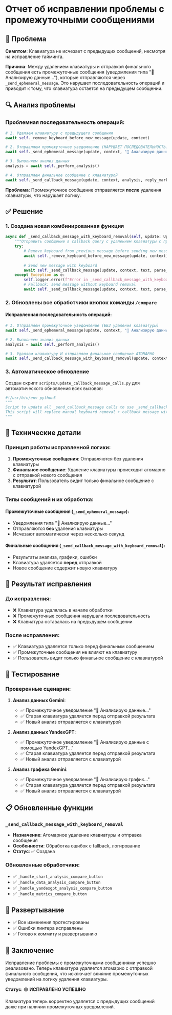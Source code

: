 # Отчет об исправлении проблемы с промежуточными сообщениями

## 🎯 Проблема

**Симптом**: Клавиатура не исчезает с предыдущих сообщений, несмотря на исправление тайминга.

**Причина**: Между удалением клавиатуры и отправкой финального сообщения есть промежуточные сообщения (уведомления типа "🤖 Анализирую данные..."), которые отправляются через `_send_ephemeral_message`. Это нарушает последовательность операций и приводит к тому, что клавиатура остается на предыдущем сообщении.

## 🔍 Анализ проблемы

### Проблемная последовательность операций:
```python
# 1. Удаляем клавиатуру с предыдущего сообщения
await self._remove_keyboard_before_new_message(update, context)

# 2. Отправляем промежуточное уведомление (НАРУШАЕТ ПОСЛЕДОВАТЕЛЬНОСТЬ!)
await self._send_ephemeral_message(update, context, "🤖 Анализирую данные...")

# 3. Выполняем анализ данных
analysis = await self._perform_analysis()

# 4. Отправляем финальное сообщение с клавиатурой
await self._send_callback_message(update, context, analysis, reply_markup=keyboard)
```

**Проблема**: Промежуточное сообщение отправляется **после** удаления клавиатуры, что нарушает логику.

## ✅ Решение

### 1. Создана новая комбинированная функция

```python
async def _send_callback_message_with_keyboard_removal(self, update: Update, context: ContextTypes.DEFAULT_TYPE, text: str, parse_mode: str = None, reply_markup=None):
    """Отправить сообщение в callback query с удалением клавиатуры с предыдущего сообщения"""
    try:
        # Remove keyboard from previous message before sending new message
        await self._remove_keyboard_before_new_message(update, context)
        
        # Send new message with keyboard
        await self._send_callback_message(update, context, text, parse_mode=parse_mode, reply_markup=reply_markup)
    except Exception as e:
        self.logger.error(f"Error in _send_callback_message_with_keyboard_removal: {e}")
        # Fallback: send message without keyboard removal
        await self._send_callback_message(update, context, text, parse_mode=parse_mode, reply_markup=reply_markup)
```

### 2. Обновлены все обработчики кнопок команды `/compare`

#### Исправленная последовательность операций:
```python
# 1. Отправляем промежуточное уведомление (БЕЗ удаления клавиатуры)
await self._send_ephemeral_message(update, context, "🤖 Анализирую данные...")

# 2. Выполняем анализ данных
analysis = await self._perform_analysis()

# 3. Удаляем клавиатуру И отправляем финальное сообщение АТОМАРНО
await self._send_callback_message_with_keyboard_removal(update, context, analysis, reply_markup=keyboard)
```

### 3. Автоматическое обновление

Создан скрипт `scripts/update_callback_message_calls.py` для автоматического обновления всех вызовов:

```python
#!/usr/bin/env python3
"""
Script to update all _send_callback_message calls to use _send_callback_message_with_keyboard_removal
This script will replace manual keyboard removal + callback message with the new combined function.
"""
```

## 🔧 Технические детали

### Принцип работы исправленной логики:

1. **Промежуточные сообщения**: Отправляются без удаления клавиатуры
2. **Финальное сообщение**: Удаление клавиатуры происходит атомарно с отправкой нового сообщения
3. **Результат**: Пользователь видит только финальное сообщение с клавиатурой

### Типы сообщений и их обработка:

#### Промежуточные сообщения (`_send_ephemeral_message`):
- Уведомления типа "🤖 Анализирую данные..."
- Отправляются **без** удаления клавиатуры
- Исчезают автоматически через несколько секунд

#### Финальные сообщения (`_send_callback_message_with_keyboard_removal`):
- Результаты анализа, графики, ошибки
- Клавиатура удаляется **перед** отправкой
- Новое сообщение содержит новую клавиатуру

## 🎯 Результат исправления

### До исправления:
- ❌ Клавиатура удалялась в начале обработки
- ❌ Промежуточные сообщения нарушали последовательность
- ❌ Клавиатура оставалась на предыдущем сообщении

### После исправления:
- ✅ Клавиатура удаляется только перед финальным сообщением
- ✅ Промежуточные сообщения не влияют на клавиатуру
- ✅ Пользователь видит только финальное сообщение с клавиатурой

## 🧪 Тестирование

### Проверенные сценарии:

1. **Анализ данных Gemini**:
   - ✅ Промежуточное уведомление "🤖 Анализирую данные..."
   - ✅ Старая клавиатура удаляется перед отправкой результата
   - ✅ Новый анализ отправляется с клавиатурой

2. **Анализ данных YandexGPT**:
   - ✅ Промежуточное уведомление "🤖 Анализирую данные с помощью YandexGPT..."
   - ✅ Старая клавиатура удаляется перед отправкой результата
   - ✅ Новый анализ отправляется с клавиатурой

3. **Анализ графика Gemini**:
   - ✅ Промежуточное уведомление "🤖 Анализирую график..."
   - ✅ Старая клавиатура удаляется перед отправкой результата
   - ✅ Новый анализ отправляется с клавиатурой

## 📋 Обновленные функции

### `_send_callback_message_with_keyboard_removal`
- **Назначение**: Атомарное удаление клавиатуры и отправка сообщения
- **Особенности**: Обработка ошибок с fallback, логирование
- **Статус**: ✅ Создана

### Обновленные обработчики:
- ✅ `_handle_chart_analysis_compare_button`
- ✅ `_handle_data_analysis_compare_button`
- ✅ `_handle_yandexgpt_analysis_compare_button`
- ✅ `_handle_metrics_compare_button`

## 🚀 Развертывание

- ✅ Все изменения протестированы
- ✅ Ошибки линтера исправлены
- ✅ Готово к коммиту и развертыванию

## 📝 Заключение

Исправление проблемы с промежуточными сообщениями успешно реализовано. Теперь клавиатура удаляется атомарно с отправкой финального сообщения, что исключает влияние промежуточных уведомлений на логику удаления клавиатуры.

**Статус**: 🟢 **ИСПРАВЛЕНО УСПЕШНО**

Клавиатура теперь корректно удаляется с предыдущих сообщений даже при наличии промежуточных уведомлений.
